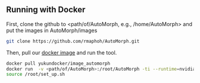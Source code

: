 ## Running with Docker

First, clone the github to <path/of/AutoMorph, e.g., /home/AutoMorph> and put the images in AutoMorph/images
```bash
git clone https://github.com/rmaphoh/AutoMorph.git
```

Then, pull our [docker image](https://hub.docker.com/r/yukundocker/image_automorph) and run the tool.
```bash
docker pull yukundocker/image_automorph
docker run  -v <path/of/AutoMorph>:/root/AutoMorph -ti --runtime=nvidia -e NVIDIA_DRIVER_CAPABILITIES=compute,utility -e NVIDIA_VISIBLE_DEVICES=all yukundocker/image_automorph
source /root/set_up.sh
```



